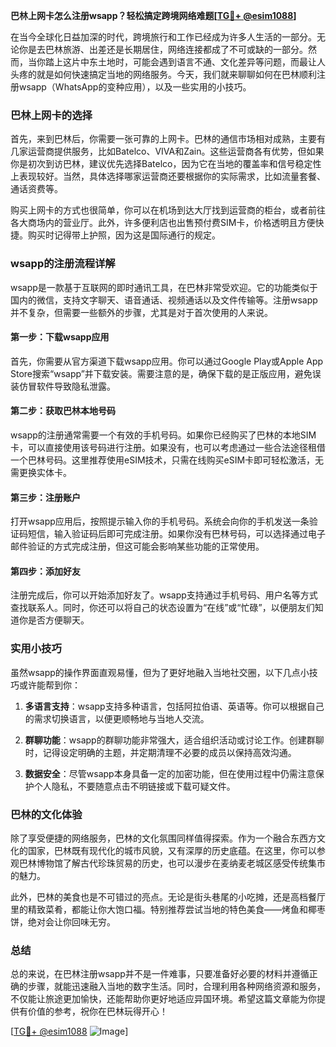 **巴林上网卡怎么注册wsapp？轻松搞定跨境网络难题[[TG💪+ @esim1088](https://t.me/s/esim1088)]**

在当今全球化日益加深的时代，跨境旅行和工作已经成为许多人生活的一部分。无论你是去巴林旅游、出差还是长期居住，网络连接都成了不可或缺的一部分。然而，当你踏上这片中东土地时，可能会遇到语言不通、文化差异等问题，而最让人头疼的就是如何快速搞定当地的网络服务。今天，我们就来聊聊如何在巴林顺利注册wsapp（WhatsApp的变种应用），以及一些实用的小技巧。

### 巴林上网卡的选择

首先，来到巴林后，你需要一张可靠的上网卡。巴林的通信市场相对成熟，主要有几家运营商提供服务，比如Batelco、VIVA和Zain。这些运营商各有优势，但如果你是初次到访巴林，建议优先选择Batelco，因为它在当地的覆盖率和信号稳定性上表现较好。当然，具体选择哪家运营商还要根据你的实际需求，比如流量套餐、通话资费等。

购买上网卡的方式也很简单，你可以在机场到达大厅找到运营商的柜台，或者前往各大商场内的营业厅。此外，许多便利店也出售预付费SIM卡，价格透明且方便快捷。购买时记得带上护照，因为这是国际通行的规定。

### wsapp的注册流程详解

wsapp是一款基于互联网的即时通讯工具，在巴林非常受欢迎。它的功能类似于国内的微信，支持文字聊天、语音通话、视频通话以及文件传输等。注册wsapp并不复杂，但需要一些额外的步骤，尤其是对于首次使用的人来说。

#### 第一步：下载wsapp应用

首先，你需要从官方渠道下载wsapp应用。你可以通过Google Play或Apple App Store搜索“wsapp”并下载安装。需要注意的是，确保下载的是正版应用，避免误装仿冒软件导致隐私泄露。

#### 第二步：获取巴林本地号码

wsapp的注册通常需要一个有效的手机号码。如果你已经购买了巴林的本地SIM卡，可以直接使用该号码进行注册。如果没有，也可以考虑通过一些合法途径租借一个巴林号码。这里推荐使用eSIM技术，只需在线购买eSIM卡即可轻松激活，无需更换实体卡。

#### 第三步：注册账户

打开wsapp应用后，按照提示输入你的手机号码。系统会向你的手机发送一条验证码短信，输入验证码后即可完成注册。如果你没有巴林号码，可以选择通过电子邮件验证的方式完成注册，但这可能会影响某些功能的正常使用。

#### 第四步：添加好友

注册完成后，你可以开始添加好友了。wsapp支持通过手机号码、用户名等方式查找联系人。同时，你还可以将自己的状态设置为“在线”或“忙碌”，以便朋友们知道你是否方便聊天。

### 实用小技巧

虽然wsapp的操作界面直观易懂，但为了更好地融入当地社交圈，以下几点小技巧或许能帮到你：

1. **多语言支持**：wsapp支持多种语言，包括阿拉伯语、英语等。你可以根据自己的需求切换语言，以便更顺畅地与当地人交流。
   
2. **群聊功能**：wsapp的群聊功能非常强大，适合组织活动或讨论工作。创建群聊时，记得设定明确的主题，并定期清理不必要的成员以保持高效沟通。

3. **数据安全**：尽管wsapp本身具备一定的加密功能，但在使用过程中仍需注意保护个人隐私，不要随意点击不明链接或下载可疑文件。

### 巴林的文化体验

除了享受便捷的网络服务，巴林的文化氛围同样值得探索。作为一个融合东西方文化的国家，巴林既有现代化的城市风貌，又有深厚的历史底蕴。在这里，你可以参观巴林博物馆了解古代珍珠贸易的历史，也可以漫步在麦纳麦老城区感受传统集市的魅力。

此外，巴林的美食也是不可错过的亮点。无论是街头巷尾的小吃摊，还是高档餐厅里的精致菜肴，都能让你大饱口福。特别推荐尝试当地的特色美食——烤鱼和椰枣饼，绝对会让你回味无穷。

### 总结

总的来说，在巴林注册wsapp并不是一件难事，只要准备好必要的材料并遵循正确的步骤，就能迅速融入当地的数字生活。同时，合理利用各种网络资源和服务，不仅能让旅途更加愉快，还能帮助你更好地适应异国环境。希望这篇文章能为你提供有价值的参考，祝你在巴林玩得开心！

[[TG💪+ @esim1088](https://t.me/s/esim1088) ![Image](https://i.postimg.cc/4NQfJmqS/Snipaste-2025-05-13-00-14-12.png)]